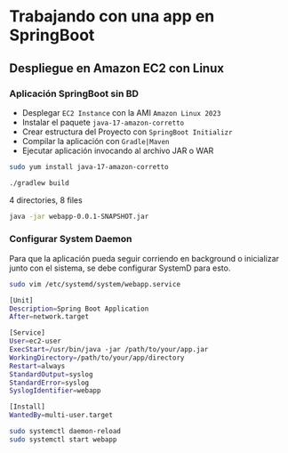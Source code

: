 # Trabajando con una app en SpringBoot

## Despliegue en Amazon EC2 con Linux

### Aplicación SpringBoot sin BD

* Desplegar `EC2 Instance` con la AMI `Amazon Linux 2023`
* Instalar el paquete `java-17-amazon-corretto`
* Crear estructura del Proyecto con `SpringBoot Initializr`
* Compilar la aplicación con `Gradle|Maven`
* Ejecutar aplicación invocando al archivo JAR o WAR

```sh
sudo yum install java-17-amazon-corretto
```

```sh
./gradlew build
```

4 directories, 8 files

```sh
java -jar webapp-0.0.1-SNAPSHOT.jar
```

### Configurar System Daemon

Para que la aplicación pueda seguir corriendo en background o inicializar junto con el sistema, se debe configurar SystemD para esto. 

```sh
sudo vim /etc/systemd/system/webapp.service
```

```sh
[Unit]
Description=Spring Boot Application
After=network.target

[Service]
User=ec2-user
ExecStart=/usr/bin/java -jar /path/to/your/app.jar
WorkingDirectory=/path/to/your/app/directory
Restart=always
StandardOutput=syslog
StandardError=syslog
SyslogIdentifier=webapp

[Install]
WantedBy=multi-user.target
```

```sh
sudo systemctl daemon-reload
sudo systemctl start webapp
```